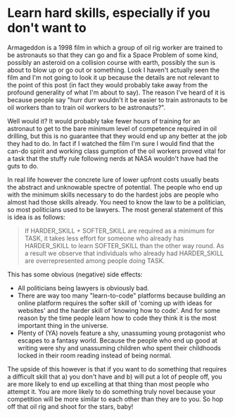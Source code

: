 # Learn hard skills, especially if you don't want to

Armageddon is a 1998 film in which a group of oil rig worker are trained to be astronauts so that they can go and fix a Space Problem of some kind, possibly an asteroid on a collision course with earth, possibly the sun is about to blow up or go out or something. Look I haven't actually seen the film and I'm not going to look it up because the details are not relevant to the point of this post (in fact they would probably take away from the profound generality of what I'm about to say). The reason I've heard of it is because people say "hurr durr wouldn't it be easier to train astronauts to be oil workers than to train oil workers to be astronauts?".

Well would it? It would probably take fewer hours of training for an astronaut to get to the bare minimum level of competence required in oil drilling, but this is no guarantee that they would end up any better at the job they had to do. In fact if I watched the film I'm sure I would find that the can-do spirit and working class gumption of the oil workers proved vital for a task that the stuffy rule following nerds at NASA wouldn't have had the guts to do.

In real life however the concrete lure of lower upfront costs usually beats the abstract and unknowable spectre of potential. The people who end up with the minimum skills necessary to do the hardest jobs are people who almost had those skills already. You need to know the law to be a politician, so most politicians used to be lawyers. The most general statement of this is idea is as follows:

> If HARDER_SKILL + SOFTER_SKILL are required as a minimum for TASK, it takes less effort for someone who already has HARDER_SKILL to learn SOFTER_SKILL than the other way round. As a result we observe that individuals who already had HARDER_SKILL are overrepresented among people doing TASK.

This has some obvious (negative) side effects:
 - All politicians being lawyers is obviously bad.
 - There are way too many "learn-to-code" platforms because building an online platform requires the softer skill of 'coming up with ideas for websites' and the harder skill of 'knowing how to code'. And for some reason by the time people learn how to code they think it is the most important thing in the universe.
 - Plenty of (YA) novels feature a shy, unassuming young protagonist who escapes to a fantasy world. Because the people who end up good at writing were shy and unassuming children who spent their childhoods locked in their room reading instead of being normal.

 The upside of this however is that if you want to do something that requires a difficult skill that a) you don't have and b) will put a lot of people off, you are more likely to end up excelling at that thing than most people who attempt it. You are more likely to do something truly novel because your competition will be more similar to each other than they are to you. So hop off that oil rig and shoot for the stars, baby!